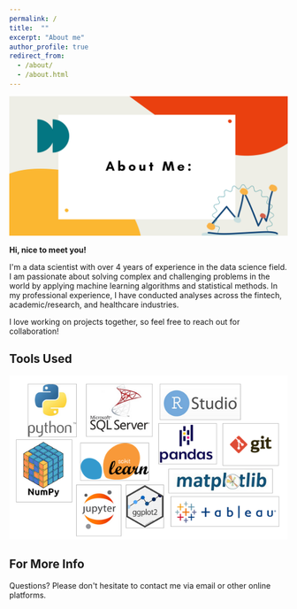 ```yaml
---
permalink: /
title:  ""
excerpt: "About me"
author_profile: true
redirect_from: 
  - /about/
  - /about.html
---
```


<img src="/images/AboutMe.png" alt="AboutMe" width="650"/>

<b> Hi, nice to meet you! </b>

I'm a data scientist with over 4 years of experience in the data science field. I am passionate about solving complex and challenging problems in the world by applying machine learning algorithms and statistical methods. In my professional experience, I have conducted analyses across the fintech, academic/research, and healthcare industries.

I love working on projects together, so feel free to reach out for collaboration!


Tools Used
------
![combined logos](/images/LogosCombined.png) 


For More Info
------
Questions? Please don't hesitate to contact me via email or other online platforms.
